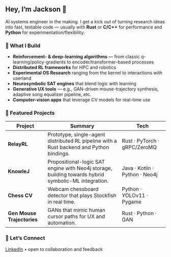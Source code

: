 <!-- GitHub Profile README -->

## Hey, I’m Jackson 👋

AI systems engineer in the making. I get a kick out of turning research ideas into fast, testable code — usually with **Rust** or **C/C++** for performance and **Python** for experimentation/flexibility.

### 🔧 What I Build
- **Reinforcement- & deep-learning algorithms** — from classic q-learning/policy-gradients to encoder/transformer-based processes
- **Distributed RL frameworks** for HPC and robotics
- **Experimental OS Research** ranging from the kernel to interactions with userland
- **Neurosymbolic SAT engines** that blend logic with learning
- **Generative UX tools** — e.g., GAN-driven mouse-trajectory synthesis, adaptive song equalizer pipeline, etc.
- **Computer-vision apps** that leverage CV models for real-time use

### 🌟 Featured Projects
| Project | Summary | Tech |
| ------- | ------- | ---- |
| **RelayRL** | Prototype, single-agent distributed RL pipeline with a Rust backend and Python bindings. | Rust · PyTorch · gRPC/ZeroMQ |
| **KnowleJ** | Propositional-logic SAT engine with Neo4j storage, building towards hybrid symbolic-ML integration. | Java · Kotlin · Python · Neo4j |
| **Chess CV** | Webcam chessboard detector that plays Stockfish in real time. | Python · YOLOv11 · Pygame |
| **Gen Mouse Trajectories** | GANs that mimic human cursor paths for UX and automation. | Rust · Python · GAN |

### 🤝 Let’s Connect
[LinkedIn](https://www.linkedin.com/in/jacksonr121/) • open to collaboration and feedback

